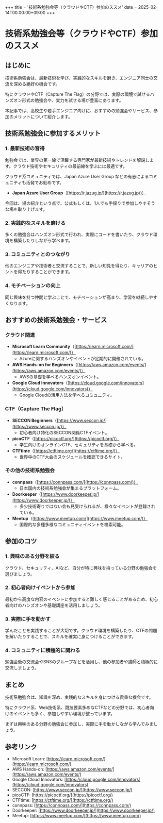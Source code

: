 +++
title = '技術系勉強会等（クラウドやCTF）参加のススメ'
date = 2025-02-14T00:00:00+09:00
+++

# 技術系勉強会等（クラウドやCTF）参加のススメ

## はじめに

技術系勉強会は、最新技術を学び、実践的なスキルを磨き、エンジニア同士の交流を深める絶好の機会です。

特にクラウドやCTF（Capture The Flag）の分野では、実際の環境で試せるハンズオン形式の勉強会や、実力を試せる場が豊富にあります。

本記事では、高校生や若手エンジニア向けに、おすすめの勉強会やサービス、参加のメリットについて紹介します。

## 技術系勉強会に参加するメリット

### 1. 最新技術の習得
勉強会では、業界の第一線で活躍する専門家が最新技術やトレンドを解説します。クラウド技術やセキュリティの最前線を学ぶには最適です。

クラウド系コミュニティでは、Japan Azure User Group などの有志によるコミュニティも活発でお勧めです。
- **Japan Azure User Group**（[https://r.jazug.jp/](https://r.jazug.jp/)）

今回は、場の紹介という点で、公式もしくは、1人でも手探りで参加しやすそうな場を取り上げます。


### 2. 実践的なスキルを磨ける
多くの勉強会はハンズオン形式で行われ、実際にコードを書いたり、クラウド環境を構築したりしながら学べます。

### 3. コミュニティとのつながり
他のエンジニアや技術者と交流することで、新しい知見を得たり、キャリアのヒントを得たりすることができます。

### 4. モチベーションの向上
同じ興味を持つ仲間と学ぶことで、モチベーションが高まり、学習を継続しやすくなります。

## おすすめの技術系勉強会・サービス

### クラウド関連
- **Microsoft Learn Community**（[https://learn.microsoft.com/](https://learn.microsoft.com/)）
  - Azureに関するハンズオンやイベントが定期的に開催されている。
- **AWS Hands-on for Beginners**（[https://aws.amazon.com/events/](https://aws.amazon.com/events/)）
  - AWSの基礎を学べるハンズオンイベント。
- **Google Cloud Innovators**（[https://cloud.google.com/innovators](https://cloud.google.com/innovators)）
  - Google Cloudの活用方法を学べるコミュニティ。

### CTF（Capture The Flag）
- **SECCON Beginners**（[https://www.seccon.jp/](https://www.seccon.jp/)）
  - 初心者向け特化のSECCON関係CTFイベント。
- **picoCTF**（[https://picoctf.org/](https://picoctf.org/)）
  - 学生向けのオンラインCTF、セキュリティを基礎から学べる。
- **CTFtime**（[https://ctftime.org/](https://ctftime.org/)）
  - 世界中のCTF大会のスケジュールを確認できるサイト。

### その他の技術系勉強会
- **connpass**（[https://connpass.com/](https://connpass.com/)）
  - 日本国内の技術系勉強会が集まるプラットフォーム。
- **Doorkeeper**（[https://www.doorkeeper.jp/](https://www.doorkeeper.jp/)）
  - 多少技術寄りではない会も見受けられるが、様々なイベントが登録されている。
- **Meetup**（[https://www.meetup.com/](https://www.meetup.com/)）
  - 国際的な多種多様なコミュニティイベントを検索可能。

## 参加のコツ

### 1. 興味のある分野を絞る
クラウド、セキュリティ、AIなど、自分が特に興味を持っている分野の勉強会を選びましょう。

### 2. 初心者向けイベントから参加
最初から高度な内容のイベントに参加すると難しく感じることがあるため、初心者向けのハンズオンや基礎講座を活用しましょう。

### 3. 実際に手を動かす
学んだことを実践することが大切です。クラウド環境を構築したり、CTFの問題を解いたりすることで、スキルを確実に身につけることができます。

### 4. コミュニティに積極的に関わる
勉強会後の交流会やSNSのグループなどを活用し、他の参加者や講師と積極的に交流しましょう。

## まとめ

技術系勉強会は、知識を深め、実践的なスキルを身につける貴重な機会です。

特にクラウド系、Web技術系、競技要素多めなCTFなどの分野では、初心者向けのイベントも多く、参加しやすい環境が整っています。

まずは興味のある分野の勉強会に参加し、実際に手を動かしながら学んでみましょう。

## 参考リンク
- Microsoft Learn: [https://learn.microsoft.com/](https://learn.microsoft.com/)
- AWS Hands-on: [https://aws.amazon.com/events/](https://aws.amazon.com/events/)
- Google Cloud Innovators: [https://cloud.google.com/innovators](https://cloud.google.com/innovators)
- SECCON: [https://www.seccon.jp/](https://www.seccon.jp/)
- picoCTF: [https://picoctf.org/](https://picoctf.org/)
- CTFtime: [https://ctftime.org/](https://ctftime.org/)
- connpass: [https://connpass.com/](https://connpass.com/)
- Doorkeeper: [https://www.doorkeeper.jp/](https://www.doorkeeper.jp/)
- Meetup: [https://www.meetup.com/](https://www.meetup.com/)

